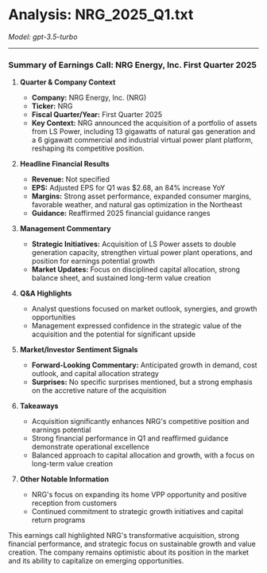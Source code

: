 # Analysis: NRG_2025_Q1.txt

*Model: gpt-3.5-turbo*

---

### Summary of Earnings Call: NRG Energy, Inc. First Quarter 2025

1. **Quarter & Company Context**
   - **Company:** NRG Energy, Inc. (NRG)
   - **Ticker:** NRG
   - **Fiscal Quarter/Year:** First Quarter 2025
   - **Key Context:** NRG announced the acquisition of a portfolio of assets from LS Power, including 13 gigawatts of natural gas generation and a 6 gigawatt commercial and industrial virtual power plant platform, reshaping its competitive position.

2. **Headline Financial Results**
   - **Revenue:** Not specified
   - **EPS:** Adjusted EPS for Q1 was $2.68, an 84% increase YoY
   - **Margins:** Strong asset performance, expanded consumer margins, favorable weather, and natural gas optimization in the Northeast
   - **Guidance:** Reaffirmed 2025 financial guidance ranges

3. **Management Commentary**
   - **Strategic Initiatives:** Acquisition of LS Power assets to double generation capacity, strengthen virtual power plant operations, and position for earnings potential growth
   - **Market Updates:** Focus on disciplined capital allocation, strong balance sheet, and sustained long-term value creation

4. **Q&A Highlights**
   - Analyst questions focused on market outlook, synergies, and growth opportunities
   - Management expressed confidence in the strategic value of the acquisition and the potential for significant upside

5. **Market/Investor Sentiment Signals**
   - **Forward-Looking Commentary:** Anticipated growth in demand, cost outlook, and capital allocation strategy
   - **Surprises:** No specific surprises mentioned, but a strong emphasis on the accretive nature of the acquisition

6. **Takeaways**
   - Acquisition significantly enhances NRG's competitive position and earnings potential
   - Strong financial performance in Q1 and reaffirmed guidance demonstrate operational excellence
   - Balanced approach to capital allocation and growth, with a focus on long-term value creation

7. **Other Notable Information**
   - NRG's focus on expanding its home VPP opportunity and positive reception from customers
   - Continued commitment to strategic growth initiatives and capital return programs

This earnings call highlighted NRG's transformative acquisition, strong financial performance, and strategic focus on sustainable growth and value creation. The company remains optimistic about its position in the market and its ability to capitalize on emerging opportunities.